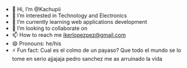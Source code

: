 - 👋 Hi, I’m @Kachupii
- 👀 I’m interested in Technology and Electronics
- 🌱 I’m currently learning web applications development
- 💞️ I’m looking to collaborate on 
- 📫 How to reach me ikerlopezpez@gmail.com
- 😄 Pronouns: he/his
- ⚡ Fun fact: Cual es el colmo de un payaso? Que todo el mundo se lo tome en serio   ajjajaja     pedro sanchez me as arruinado la vida 

<!---
Kachupii/Kachupii is a ✨ special ✨ repository because its `README.md` (this file) appears on your GitHub profile.
You can click the Preview link to take a look at your changes.
--->
